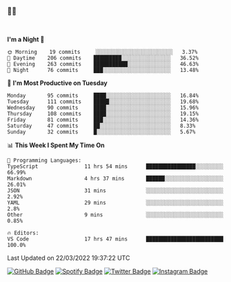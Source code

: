 ### 🤙🍺

<!-- <a href="https://github-readme-stats.vercel.app/api?username=hzak2xx&count_private=true&show_icons=true&theme=dracula">
  <img align="center" src="https://github-readme-stats.vercel.app/api?username=hzak2xx&count_private=true&show_icons=true&theme=dracula" />
</a>
</br> -->
</br>

<!--START_SECTION:waka-->
**I'm a Night 🦉** 

```text
🌞 Morning    19 commits     ░░░░░░░░░░░░░░░░░░░░░░░░░   3.37% 
🌆 Daytime    206 commits    █████████░░░░░░░░░░░░░░░░   36.52% 
🌃 Evening    263 commits    ███████████░░░░░░░░░░░░░░   46.63% 
🌙 Night      76 commits     ███░░░░░░░░░░░░░░░░░░░░░░   13.48%

```
📅 **I'm Most Productive on Tuesday** 

```text
Monday       95 commits     ████░░░░░░░░░░░░░░░░░░░░░   16.84% 
Tuesday      111 commits    █████░░░░░░░░░░░░░░░░░░░░   19.68% 
Wednesday    90 commits     ████░░░░░░░░░░░░░░░░░░░░░   15.96% 
Thursday     108 commits    ████░░░░░░░░░░░░░░░░░░░░░   19.15% 
Friday       81 commits     ███░░░░░░░░░░░░░░░░░░░░░░   14.36% 
Saturday     47 commits     ██░░░░░░░░░░░░░░░░░░░░░░░   8.33% 
Sunday       32 commits     █░░░░░░░░░░░░░░░░░░░░░░░░   5.67%

```


📊 **This Week I Spent My Time On** 

```text
💬 Programming Languages: 
TypeScript               11 hrs 54 mins      ████████████████░░░░░░░░░   66.99% 
Markdown                 4 hrs 37 mins       ██████░░░░░░░░░░░░░░░░░░░   26.01% 
JSON                     31 mins             ░░░░░░░░░░░░░░░░░░░░░░░░░   2.92% 
YAML                     29 mins             ░░░░░░░░░░░░░░░░░░░░░░░░░   2.8% 
Other                    9 mins              ░░░░░░░░░░░░░░░░░░░░░░░░░   0.85%

🔥 Editors: 
VS Code                  17 hrs 47 mins      █████████████████████████   100.0%

```


 Last Updated on 22/03/2022 19:37:22 UTC
<!--END_SECTION:waka-->

[![GitHub Badge](https://img.shields.io/badge/GitHub-100000?style=for-the-badge&logo=github&logoColor=white)](https://github.com/hzak2xx)
[![Spotify Badge](https://img.shields.io/badge/Spotify-1ED760?&style=for-the-badge&logo=spotify&logoColor=white)](https://open.spotify.com/user/uf90s6sbbh75a1mt44clkhkvf)
[![Twitter Badge](https://img.shields.io/badge/Twitter-1DA1F2?style=for-the-badge&logo=twitter&logoColor=white)](https://twitter.com/hzak2xx)
[![Instagram Badge](https://img.shields.io/badge/Instagram-E4405F?style=for-the-badge&logo=instagram&logoColor=white)](https://www.instagram.com/hzak2xx/)
